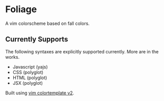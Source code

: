# Foliage

A vim colorscheme based on fall colors.

## Currently Supports

The following syntaxes are explicitly supported currently. More are in the works.

- Javascript (yajs)
- CSS (polyglot)
- HTML (polyglot)
- JSX (polyglot)

Built using [vim colortemplate v2](https://github.com/lifepillar/vim-colortemplate).
